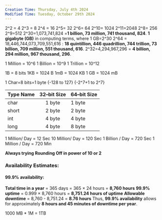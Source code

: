 ```yaml
---
Creation Time: Thursday, July 4th 2024
Modified Time: Tuesday, October 29th 2024
---
```

2^2 = 4
2^3 = 8
2^4 = 16
2^5= 32
2^6= 64
2^10= 1024
2^11=2048
2^8= 256
2^9=512
2^30=1,073,741,824 =**1 billion, 73 million, 741 thousand, 824**.   **1 gigabyte (GB)** in computing terms, where 1 GB=2^30
2^64 = 18,446,744,073,709,551,616 : **18 quintillion, 446 quadrillion, 744 trillion, 73 billion, 709 million, 551 thousand, 616**.
2^32=4,294,967,296 = **4 billion, 294 million, 967 thousand, 296**.




1 Million = 10^6
1 Billion = 10^9
1 Trillion = 10^12


1B = 8 bits
1KB = 1024 B
1mB = 1024 KB
1 GB = 1024 mB

1 Char=8 bits=1 byte {-128 to 127} {-2^7+1 to 2^7}

Type Name | 32–bit Size | 64–bit Size
:-- | :--: | :--
char | 1 byte | 1 byte
short | 2 byte | 2 byte
int | 4 byte | 4 byte
long | 4 byte | 8 byte









1 Million/ Day = 12 Sec
10 Million/ Day = 120 Sec
1 Billion / Day = 720 Sec
1 Million / Day = 720 Min

**Always trying Rounding Off in power of 10 or 2**


### Availability Estimates:
#### 99.9% availability:
**Total time in a year** = 365 days = 365 × 24 hours = **8,760 hours**
**99.9% uptime** = 0.999 × 8,760 hours = **8,751.24 hours of uptime**
**Allowable downtime** = 8,760 - 8,751.24 = **8.76 hours**
Thus, **99.9% availability** allows for approximately **8 hours and 45 minutes of downtime per year**.



1000 MB * 1M = 1TB